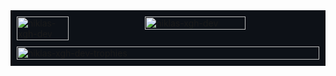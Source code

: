 <div style="display: flex; flex-direction: column; background-color: #0D1117; padding: 10px;">
  <div style="display: flex; justify-content: space-between; margin-bottom: 10px;">
    <img width="41.3%" src="https://github-readme-stats.vercel.app/api/top-langs?username=niklas-xgh-dev&show_icons=true&locale=en&layout=compact&theme=dark" alt="niklas-xgh-dev" />
    <img width="57.6%" src="https://github-readme-streak-stats.herokuapp.com/?user=niklas-xgh-dev&theme=dark" alt="niklas-xgh-dev" />
  </div>
  <img width="100%" src="https://github-profile-trophy.vercel.app/?username=niklas-xgh-dev&theme=darkhub&no-frame=true&row=1&column=7" alt="niklas-xgh-dev-trophies" />
</div>

